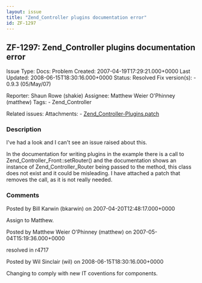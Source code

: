 ```yaml
---
layout: issue
title: "Zend_Controller plugins documentation error"
id: ZF-1297
---
```


ZF-1297: Zend\_Controller plugins documentation error
-----------------------------------------------------

 Issue Type: Docs: Problem Created: 2007-04-19T17:29:21.000+0000 Last Updated: 2008-06-15T18:30:16.000+0000 Status: Resolved Fix version(s): - 0.9.3 (05/May/07)
 
 Reporter:  Shaun Rowe (shakie)  Assignee:  Matthew Weier O'Phinney (matthew)  Tags: - Zend\_Controller
 
 Related issues: 
 Attachments: - [Zend\_Controller-Plugins.patch](/issues/secure/attachment/10440/Zend_Controller-Plugins.patch)
 
### Description

I've had a look and I can't see an issue raised about this.

In the documentation for writing plugins in the example there is a call to Zend\_Controller\_Front::setRouter() and the documentation shows an instance of Zend\_Controller\_Router being passed to the method, this class does not exist and it could be misleading. I have attached a patch that removes the call, as it is not really needed.

 

 

### Comments

Posted by Bill Karwin (bkarwin) on 2007-04-20T12:48:17.000+0000

Assign to Matthew.

 

 

Posted by Matthew Weier O'Phinney (matthew) on 2007-05-04T15:19:36.000+0000

resolved in r4717

 

 

Posted by Wil Sinclair (wil) on 2008-06-15T18:30:16.000+0000

Changing to comply with new IT coventions for components.

 

 